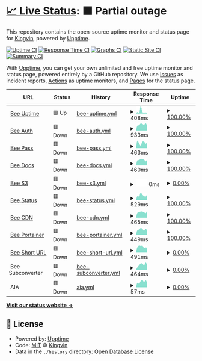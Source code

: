 # [📈 Live Status](https://uptime.tob.ee): <!--live status--> **🟧 Partial outage**

This repository contains the open-source uptime monitor and status page for [Kingvin](https://uptime.tob.ee), powered by [Upptime](https://github.com/upptime/upptime).

[![Uptime CI](https://github.com/dongqw/upptime/workflows/Uptime%20CI/badge.svg)](https://github.com/dongqw/upptime/actions?query=workflow%3A%22Uptime+CI%22)
[![Response Time CI](https://github.com/dongqw/upptime/workflows/Response%20Time%20CI/badge.svg)](https://github.com/dongqw/upptime/actions?query=workflow%3A%22Response+Time+CI%22)
[![Graphs CI](https://github.com/dongqw/upptime/workflows/Graphs%20CI/badge.svg)](https://github.com/dongqw/upptime/actions?query=workflow%3A%22Graphs+CI%22)
[![Static Site CI](https://github.com/dongqw/upptime/workflows/Static%20Site%20CI/badge.svg)](https://github.com/dongqw/upptime/actions?query=workflow%3A%22Static+Site+CI%22)
[![Summary CI](https://github.com/dongqw/upptime/workflows/Summary%20CI/badge.svg)](https://github.com/dongqw/upptime/actions?query=workflow%3A%22Summary+CI%22)

With [Upptime](https://upptime.js.org), you can get your own unlimited and free uptime monitor and status page, powered entirely by a GitHub repository. We use [Issues](https://github.com/dongqw/upptime/issues) as incident reports, [Actions](https://github.com/dongqw/upptime/actions) as uptime monitors, and [Pages](https://uptime.tob.ee) for the status page.

<!--start: status pages-->
<!-- This summary is generated by Upptime (https://github.com/upptime/upptime) -->
<!-- Do not edit this manually, your changes will be overwritten -->
<!-- prettier-ignore -->
| URL | Status | History | Response Time | Uptime |
| --- | ------ | ------- | ------------- | ------ |
| <img alt="" src="https://icons.duckduckgo.com/ip3/uptime.tob.ee.ico" height="13"> [Bee Uptime](https://uptime.tob.ee) | 🟩 Up | [bee-uptime.yml](https://github.com/dongqw/upptime/commits/HEAD/history/bee-uptime.yml) | <details><summary><img alt="Response time graph" src="./graphs/bee-uptime/response-time-week.png" height="20"> 408ms</summary><br><a href="https://uptime.tob.ee/history/bee-uptime"><img alt="Response time 308" src="https://img.shields.io/endpoint?url=https%3A%2F%2Fraw.githubusercontent.com%2Fdongqw%2Fupptime%2FHEAD%2Fapi%2Fbee-uptime%2Fresponse-time.json"></a><br><a href="https://uptime.tob.ee/history/bee-uptime"><img alt="24-hour response time 129" src="https://img.shields.io/endpoint?url=https%3A%2F%2Fraw.githubusercontent.com%2Fdongqw%2Fupptime%2FHEAD%2Fapi%2Fbee-uptime%2Fresponse-time-day.json"></a><br><a href="https://uptime.tob.ee/history/bee-uptime"><img alt="7-day response time 408" src="https://img.shields.io/endpoint?url=https%3A%2F%2Fraw.githubusercontent.com%2Fdongqw%2Fupptime%2FHEAD%2Fapi%2Fbee-uptime%2Fresponse-time-week.json"></a><br><a href="https://uptime.tob.ee/history/bee-uptime"><img alt="30-day response time 308" src="https://img.shields.io/endpoint?url=https%3A%2F%2Fraw.githubusercontent.com%2Fdongqw%2Fupptime%2FHEAD%2Fapi%2Fbee-uptime%2Fresponse-time-month.json"></a><br><a href="https://uptime.tob.ee/history/bee-uptime"><img alt="1-year response time 308" src="https://img.shields.io/endpoint?url=https%3A%2F%2Fraw.githubusercontent.com%2Fdongqw%2Fupptime%2FHEAD%2Fapi%2Fbee-uptime%2Fresponse-time-year.json"></a></details> | <details><summary><a href="https://uptime.tob.ee/history/bee-uptime">100.00%</a></summary><a href="https://uptime.tob.ee/history/bee-uptime"><img alt="All-time uptime 100.00%" src="https://img.shields.io/endpoint?url=https%3A%2F%2Fraw.githubusercontent.com%2Fdongqw%2Fupptime%2FHEAD%2Fapi%2Fbee-uptime%2Fuptime.json"></a><br><a href="https://uptime.tob.ee/history/bee-uptime"><img alt="24-hour uptime 100.00%" src="https://img.shields.io/endpoint?url=https%3A%2F%2Fraw.githubusercontent.com%2Fdongqw%2Fupptime%2FHEAD%2Fapi%2Fbee-uptime%2Fuptime-day.json"></a><br><a href="https://uptime.tob.ee/history/bee-uptime"><img alt="7-day uptime 100.00%" src="https://img.shields.io/endpoint?url=https%3A%2F%2Fraw.githubusercontent.com%2Fdongqw%2Fupptime%2FHEAD%2Fapi%2Fbee-uptime%2Fuptime-week.json"></a><br><a href="https://uptime.tob.ee/history/bee-uptime"><img alt="30-day uptime 100.00%" src="https://img.shields.io/endpoint?url=https%3A%2F%2Fraw.githubusercontent.com%2Fdongqw%2Fupptime%2FHEAD%2Fapi%2Fbee-uptime%2Fuptime-month.json"></a><br><a href="https://uptime.tob.ee/history/bee-uptime"><img alt="1-year uptime 100.00%" src="https://img.shields.io/endpoint?url=https%3A%2F%2Fraw.githubusercontent.com%2Fdongqw%2Fupptime%2FHEAD%2Fapi%2Fbee-uptime%2Fuptime-year.json"></a></details>
| <img alt="" src="https://icons.duckduckgo.com/ip3/auth.tob.ee.ico" height="13"> [Bee Auth](https://auth.tob.ee) | 🟥 Down | [bee-auth.yml](https://github.com/dongqw/upptime/commits/HEAD/history/bee-auth.yml) | <details><summary><img alt="Response time graph" src="./graphs/bee-auth/response-time-week.png" height="20"> 933ms</summary><br><a href="https://uptime.tob.ee/history/bee-auth"><img alt="Response time 1200" src="https://img.shields.io/endpoint?url=https%3A%2F%2Fraw.githubusercontent.com%2Fdongqw%2Fupptime%2FHEAD%2Fapi%2Fbee-auth%2Fresponse-time.json"></a><br><a href="https://uptime.tob.ee/history/bee-auth"><img alt="24-hour response time 709" src="https://img.shields.io/endpoint?url=https%3A%2F%2Fraw.githubusercontent.com%2Fdongqw%2Fupptime%2FHEAD%2Fapi%2Fbee-auth%2Fresponse-time-day.json"></a><br><a href="https://uptime.tob.ee/history/bee-auth"><img alt="7-day response time 933" src="https://img.shields.io/endpoint?url=https%3A%2F%2Fraw.githubusercontent.com%2Fdongqw%2Fupptime%2FHEAD%2Fapi%2Fbee-auth%2Fresponse-time-week.json"></a><br><a href="https://uptime.tob.ee/history/bee-auth"><img alt="30-day response time 1200" src="https://img.shields.io/endpoint?url=https%3A%2F%2Fraw.githubusercontent.com%2Fdongqw%2Fupptime%2FHEAD%2Fapi%2Fbee-auth%2Fresponse-time-month.json"></a><br><a href="https://uptime.tob.ee/history/bee-auth"><img alt="1-year response time 1200" src="https://img.shields.io/endpoint?url=https%3A%2F%2Fraw.githubusercontent.com%2Fdongqw%2Fupptime%2FHEAD%2Fapi%2Fbee-auth%2Fresponse-time-year.json"></a></details> | <details><summary><a href="https://uptime.tob.ee/history/bee-auth">100.00%</a></summary><a href="https://uptime.tob.ee/history/bee-auth"><img alt="All-time uptime 89.01%" src="https://img.shields.io/endpoint?url=https%3A%2F%2Fraw.githubusercontent.com%2Fdongqw%2Fupptime%2FHEAD%2Fapi%2Fbee-auth%2Fuptime.json"></a><br><a href="https://uptime.tob.ee/history/bee-auth"><img alt="24-hour uptime 99.97%" src="https://img.shields.io/endpoint?url=https%3A%2F%2Fraw.githubusercontent.com%2Fdongqw%2Fupptime%2FHEAD%2Fapi%2Fbee-auth%2Fuptime-day.json"></a><br><a href="https://uptime.tob.ee/history/bee-auth"><img alt="7-day uptime 100.00%" src="https://img.shields.io/endpoint?url=https%3A%2F%2Fraw.githubusercontent.com%2Fdongqw%2Fupptime%2FHEAD%2Fapi%2Fbee-auth%2Fuptime-week.json"></a><br><a href="https://uptime.tob.ee/history/bee-auth"><img alt="30-day uptime 89.01%" src="https://img.shields.io/endpoint?url=https%3A%2F%2Fraw.githubusercontent.com%2Fdongqw%2Fupptime%2FHEAD%2Fapi%2Fbee-auth%2Fuptime-month.json"></a><br><a href="https://uptime.tob.ee/history/bee-auth"><img alt="1-year uptime 89.01%" src="https://img.shields.io/endpoint?url=https%3A%2F%2Fraw.githubusercontent.com%2Fdongqw%2Fupptime%2FHEAD%2Fapi%2Fbee-auth%2Fuptime-year.json"></a></details>
| <img alt="" src="https://icons.duckduckgo.com/ip3/pass.tob.ee.ico" height="13"> [Bee Pass](https://pass.tob.ee) | 🟥 Down | [bee-pass.yml](https://github.com/dongqw/upptime/commits/HEAD/history/bee-pass.yml) | <details><summary><img alt="Response time graph" src="./graphs/bee-pass/response-time-week.png" height="20"> 463ms</summary><br><a href="https://uptime.tob.ee/history/bee-pass"><img alt="Response time 411" src="https://img.shields.io/endpoint?url=https%3A%2F%2Fraw.githubusercontent.com%2Fdongqw%2Fupptime%2FHEAD%2Fapi%2Fbee-pass%2Fresponse-time.json"></a><br><a href="https://uptime.tob.ee/history/bee-pass"><img alt="24-hour response time 389" src="https://img.shields.io/endpoint?url=https%3A%2F%2Fraw.githubusercontent.com%2Fdongqw%2Fupptime%2FHEAD%2Fapi%2Fbee-pass%2Fresponse-time-day.json"></a><br><a href="https://uptime.tob.ee/history/bee-pass"><img alt="7-day response time 463" src="https://img.shields.io/endpoint?url=https%3A%2F%2Fraw.githubusercontent.com%2Fdongqw%2Fupptime%2FHEAD%2Fapi%2Fbee-pass%2Fresponse-time-week.json"></a><br><a href="https://uptime.tob.ee/history/bee-pass"><img alt="30-day response time 411" src="https://img.shields.io/endpoint?url=https%3A%2F%2Fraw.githubusercontent.com%2Fdongqw%2Fupptime%2FHEAD%2Fapi%2Fbee-pass%2Fresponse-time-month.json"></a><br><a href="https://uptime.tob.ee/history/bee-pass"><img alt="1-year response time 411" src="https://img.shields.io/endpoint?url=https%3A%2F%2Fraw.githubusercontent.com%2Fdongqw%2Fupptime%2FHEAD%2Fapi%2Fbee-pass%2Fresponse-time-year.json"></a></details> | <details><summary><a href="https://uptime.tob.ee/history/bee-pass">100.00%</a></summary><a href="https://uptime.tob.ee/history/bee-pass"><img alt="All-time uptime 89.20%" src="https://img.shields.io/endpoint?url=https%3A%2F%2Fraw.githubusercontent.com%2Fdongqw%2Fupptime%2FHEAD%2Fapi%2Fbee-pass%2Fuptime.json"></a><br><a href="https://uptime.tob.ee/history/bee-pass"><img alt="24-hour uptime 99.98%" src="https://img.shields.io/endpoint?url=https%3A%2F%2Fraw.githubusercontent.com%2Fdongqw%2Fupptime%2FHEAD%2Fapi%2Fbee-pass%2Fuptime-day.json"></a><br><a href="https://uptime.tob.ee/history/bee-pass"><img alt="7-day uptime 100.00%" src="https://img.shields.io/endpoint?url=https%3A%2F%2Fraw.githubusercontent.com%2Fdongqw%2Fupptime%2FHEAD%2Fapi%2Fbee-pass%2Fuptime-week.json"></a><br><a href="https://uptime.tob.ee/history/bee-pass"><img alt="30-day uptime 89.20%" src="https://img.shields.io/endpoint?url=https%3A%2F%2Fraw.githubusercontent.com%2Fdongqw%2Fupptime%2FHEAD%2Fapi%2Fbee-pass%2Fuptime-month.json"></a><br><a href="https://uptime.tob.ee/history/bee-pass"><img alt="1-year uptime 89.20%" src="https://img.shields.io/endpoint?url=https%3A%2F%2Fraw.githubusercontent.com%2Fdongqw%2Fupptime%2FHEAD%2Fapi%2Fbee-pass%2Fuptime-year.json"></a></details>
| <img alt="" src="https://icons.duckduckgo.com/ip3/docs.tob.ee.ico" height="13"> [Bee Docs](https://docs.tob.ee) | 🟥 Down | [bee-docs.yml](https://github.com/dongqw/upptime/commits/HEAD/history/bee-docs.yml) | <details><summary><img alt="Response time graph" src="./graphs/bee-docs/response-time-week.png" height="20"> 460ms</summary><br><a href="https://uptime.tob.ee/history/bee-docs"><img alt="Response time 462" src="https://img.shields.io/endpoint?url=https%3A%2F%2Fraw.githubusercontent.com%2Fdongqw%2Fupptime%2FHEAD%2Fapi%2Fbee-docs%2Fresponse-time.json"></a><br><a href="https://uptime.tob.ee/history/bee-docs"><img alt="24-hour response time 314" src="https://img.shields.io/endpoint?url=https%3A%2F%2Fraw.githubusercontent.com%2Fdongqw%2Fupptime%2FHEAD%2Fapi%2Fbee-docs%2Fresponse-time-day.json"></a><br><a href="https://uptime.tob.ee/history/bee-docs"><img alt="7-day response time 460" src="https://img.shields.io/endpoint?url=https%3A%2F%2Fraw.githubusercontent.com%2Fdongqw%2Fupptime%2FHEAD%2Fapi%2Fbee-docs%2Fresponse-time-week.json"></a><br><a href="https://uptime.tob.ee/history/bee-docs"><img alt="30-day response time 462" src="https://img.shields.io/endpoint?url=https%3A%2F%2Fraw.githubusercontent.com%2Fdongqw%2Fupptime%2FHEAD%2Fapi%2Fbee-docs%2Fresponse-time-month.json"></a><br><a href="https://uptime.tob.ee/history/bee-docs"><img alt="1-year response time 462" src="https://img.shields.io/endpoint?url=https%3A%2F%2Fraw.githubusercontent.com%2Fdongqw%2Fupptime%2FHEAD%2Fapi%2Fbee-docs%2Fresponse-time-year.json"></a></details> | <details><summary><a href="https://uptime.tob.ee/history/bee-docs">100.00%</a></summary><a href="https://uptime.tob.ee/history/bee-docs"><img alt="All-time uptime 89.01%" src="https://img.shields.io/endpoint?url=https%3A%2F%2Fraw.githubusercontent.com%2Fdongqw%2Fupptime%2FHEAD%2Fapi%2Fbee-docs%2Fuptime.json"></a><br><a href="https://uptime.tob.ee/history/bee-docs"><img alt="24-hour uptime 99.98%" src="https://img.shields.io/endpoint?url=https%3A%2F%2Fraw.githubusercontent.com%2Fdongqw%2Fupptime%2FHEAD%2Fapi%2Fbee-docs%2Fuptime-day.json"></a><br><a href="https://uptime.tob.ee/history/bee-docs"><img alt="7-day uptime 100.00%" src="https://img.shields.io/endpoint?url=https%3A%2F%2Fraw.githubusercontent.com%2Fdongqw%2Fupptime%2FHEAD%2Fapi%2Fbee-docs%2Fuptime-week.json"></a><br><a href="https://uptime.tob.ee/history/bee-docs"><img alt="30-day uptime 89.01%" src="https://img.shields.io/endpoint?url=https%3A%2F%2Fraw.githubusercontent.com%2Fdongqw%2Fupptime%2FHEAD%2Fapi%2Fbee-docs%2Fuptime-month.json"></a><br><a href="https://uptime.tob.ee/history/bee-docs"><img alt="1-year uptime 89.01%" src="https://img.shields.io/endpoint?url=https%3A%2F%2Fraw.githubusercontent.com%2Fdongqw%2Fupptime%2FHEAD%2Fapi%2Fbee-docs%2Fuptime-year.json"></a></details>
| <img alt="" src="https://icons.duckduckgo.com/ip3/s3.tob.ee.ico" height="13"> [Bee S3](https://s3.tob.ee) | 🟥 Down | [bee-s3.yml](https://github.com/dongqw/upptime/commits/HEAD/history/bee-s3.yml) | <details><summary><img alt="Response time graph" src="./graphs/bee-s3/response-time-week.png" height="20"> 0ms</summary><br><a href="https://uptime.tob.ee/history/bee-s3"><img alt="Response time 303" src="https://img.shields.io/endpoint?url=https%3A%2F%2Fraw.githubusercontent.com%2Fdongqw%2Fupptime%2FHEAD%2Fapi%2Fbee-s3%2Fresponse-time.json"></a><br><a href="https://uptime.tob.ee/history/bee-s3"><img alt="24-hour response time 0" src="https://img.shields.io/endpoint?url=https%3A%2F%2Fraw.githubusercontent.com%2Fdongqw%2Fupptime%2FHEAD%2Fapi%2Fbee-s3%2Fresponse-time-day.json"></a><br><a href="https://uptime.tob.ee/history/bee-s3"><img alt="7-day response time 0" src="https://img.shields.io/endpoint?url=https%3A%2F%2Fraw.githubusercontent.com%2Fdongqw%2Fupptime%2FHEAD%2Fapi%2Fbee-s3%2Fresponse-time-week.json"></a><br><a href="https://uptime.tob.ee/history/bee-s3"><img alt="30-day response time 303" src="https://img.shields.io/endpoint?url=https%3A%2F%2Fraw.githubusercontent.com%2Fdongqw%2Fupptime%2FHEAD%2Fapi%2Fbee-s3%2Fresponse-time-month.json"></a><br><a href="https://uptime.tob.ee/history/bee-s3"><img alt="1-year response time 303" src="https://img.shields.io/endpoint?url=https%3A%2F%2Fraw.githubusercontent.com%2Fdongqw%2Fupptime%2FHEAD%2Fapi%2Fbee-s3%2Fresponse-time-year.json"></a></details> | <details><summary><a href="https://uptime.tob.ee/history/bee-s3">0.00%</a></summary><a href="https://uptime.tob.ee/history/bee-s3"><img alt="All-time uptime 0.00%" src="https://img.shields.io/endpoint?url=https%3A%2F%2Fraw.githubusercontent.com%2Fdongqw%2Fupptime%2FHEAD%2Fapi%2Fbee-s3%2Fuptime.json"></a><br><a href="https://uptime.tob.ee/history/bee-s3"><img alt="24-hour uptime 0.00%" src="https://img.shields.io/endpoint?url=https%3A%2F%2Fraw.githubusercontent.com%2Fdongqw%2Fupptime%2FHEAD%2Fapi%2Fbee-s3%2Fuptime-day.json"></a><br><a href="https://uptime.tob.ee/history/bee-s3"><img alt="7-day uptime 0.00%" src="https://img.shields.io/endpoint?url=https%3A%2F%2Fraw.githubusercontent.com%2Fdongqw%2Fupptime%2FHEAD%2Fapi%2Fbee-s3%2Fuptime-week.json"></a><br><a href="https://uptime.tob.ee/history/bee-s3"><img alt="30-day uptime 0.00%" src="https://img.shields.io/endpoint?url=https%3A%2F%2Fraw.githubusercontent.com%2Fdongqw%2Fupptime%2FHEAD%2Fapi%2Fbee-s3%2Fuptime-month.json"></a><br><a href="https://uptime.tob.ee/history/bee-s3"><img alt="1-year uptime 0.00%" src="https://img.shields.io/endpoint?url=https%3A%2F%2Fraw.githubusercontent.com%2Fdongqw%2Fupptime%2FHEAD%2Fapi%2Fbee-s3%2Fuptime-year.json"></a></details>
| <img alt="" src="https://icons.duckduckgo.com/ip3/status.tob.ee.ico" height="13"> [Bee Status](https://status.tob.ee) | 🟥 Down | [bee-status.yml](https://github.com/dongqw/upptime/commits/HEAD/history/bee-status.yml) | <details><summary><img alt="Response time graph" src="./graphs/bee-status/response-time-week.png" height="20"> 529ms</summary><br><a href="https://uptime.tob.ee/history/bee-status"><img alt="Response time 561" src="https://img.shields.io/endpoint?url=https%3A%2F%2Fraw.githubusercontent.com%2Fdongqw%2Fupptime%2FHEAD%2Fapi%2Fbee-status%2Fresponse-time.json"></a><br><a href="https://uptime.tob.ee/history/bee-status"><img alt="24-hour response time 448" src="https://img.shields.io/endpoint?url=https%3A%2F%2Fraw.githubusercontent.com%2Fdongqw%2Fupptime%2FHEAD%2Fapi%2Fbee-status%2Fresponse-time-day.json"></a><br><a href="https://uptime.tob.ee/history/bee-status"><img alt="7-day response time 529" src="https://img.shields.io/endpoint?url=https%3A%2F%2Fraw.githubusercontent.com%2Fdongqw%2Fupptime%2FHEAD%2Fapi%2Fbee-status%2Fresponse-time-week.json"></a><br><a href="https://uptime.tob.ee/history/bee-status"><img alt="30-day response time 561" src="https://img.shields.io/endpoint?url=https%3A%2F%2Fraw.githubusercontent.com%2Fdongqw%2Fupptime%2FHEAD%2Fapi%2Fbee-status%2Fresponse-time-month.json"></a><br><a href="https://uptime.tob.ee/history/bee-status"><img alt="1-year response time 561" src="https://img.shields.io/endpoint?url=https%3A%2F%2Fraw.githubusercontent.com%2Fdongqw%2Fupptime%2FHEAD%2Fapi%2Fbee-status%2Fresponse-time-year.json"></a></details> | <details><summary><a href="https://uptime.tob.ee/history/bee-status">100.00%</a></summary><a href="https://uptime.tob.ee/history/bee-status"><img alt="All-time uptime 89.65%" src="https://img.shields.io/endpoint?url=https%3A%2F%2Fraw.githubusercontent.com%2Fdongqw%2Fupptime%2FHEAD%2Fapi%2Fbee-status%2Fuptime.json"></a><br><a href="https://uptime.tob.ee/history/bee-status"><img alt="24-hour uptime 99.98%" src="https://img.shields.io/endpoint?url=https%3A%2F%2Fraw.githubusercontent.com%2Fdongqw%2Fupptime%2FHEAD%2Fapi%2Fbee-status%2Fuptime-day.json"></a><br><a href="https://uptime.tob.ee/history/bee-status"><img alt="7-day uptime 100.00%" src="https://img.shields.io/endpoint?url=https%3A%2F%2Fraw.githubusercontent.com%2Fdongqw%2Fupptime%2FHEAD%2Fapi%2Fbee-status%2Fuptime-week.json"></a><br><a href="https://uptime.tob.ee/history/bee-status"><img alt="30-day uptime 89.65%" src="https://img.shields.io/endpoint?url=https%3A%2F%2Fraw.githubusercontent.com%2Fdongqw%2Fupptime%2FHEAD%2Fapi%2Fbee-status%2Fuptime-month.json"></a><br><a href="https://uptime.tob.ee/history/bee-status"><img alt="1-year uptime 89.65%" src="https://img.shields.io/endpoint?url=https%3A%2F%2Fraw.githubusercontent.com%2Fdongqw%2Fupptime%2FHEAD%2Fapi%2Fbee-status%2Fuptime-year.json"></a></details>
| <img alt="" src="https://icons.duckduckgo.com/ip3/cdn.tob.ee.ico" height="13"> [Bee CDN](https://cdn.tob.ee) | 🟥 Down | [bee-cdn.yml](https://github.com/dongqw/upptime/commits/HEAD/history/bee-cdn.yml) | <details><summary><img alt="Response time graph" src="./graphs/bee-cdn/response-time-week.png" height="20"> 465ms</summary><br><a href="https://uptime.tob.ee/history/bee-cdn"><img alt="Response time 410" src="https://img.shields.io/endpoint?url=https%3A%2F%2Fraw.githubusercontent.com%2Fdongqw%2Fupptime%2FHEAD%2Fapi%2Fbee-cdn%2Fresponse-time.json"></a><br><a href="https://uptime.tob.ee/history/bee-cdn"><img alt="24-hour response time 355" src="https://img.shields.io/endpoint?url=https%3A%2F%2Fraw.githubusercontent.com%2Fdongqw%2Fupptime%2FHEAD%2Fapi%2Fbee-cdn%2Fresponse-time-day.json"></a><br><a href="https://uptime.tob.ee/history/bee-cdn"><img alt="7-day response time 465" src="https://img.shields.io/endpoint?url=https%3A%2F%2Fraw.githubusercontent.com%2Fdongqw%2Fupptime%2FHEAD%2Fapi%2Fbee-cdn%2Fresponse-time-week.json"></a><br><a href="https://uptime.tob.ee/history/bee-cdn"><img alt="30-day response time 410" src="https://img.shields.io/endpoint?url=https%3A%2F%2Fraw.githubusercontent.com%2Fdongqw%2Fupptime%2FHEAD%2Fapi%2Fbee-cdn%2Fresponse-time-month.json"></a><br><a href="https://uptime.tob.ee/history/bee-cdn"><img alt="1-year response time 410" src="https://img.shields.io/endpoint?url=https%3A%2F%2Fraw.githubusercontent.com%2Fdongqw%2Fupptime%2FHEAD%2Fapi%2Fbee-cdn%2Fresponse-time-year.json"></a></details> | <details><summary><a href="https://uptime.tob.ee/history/bee-cdn">100.00%</a></summary><a href="https://uptime.tob.ee/history/bee-cdn"><img alt="All-time uptime 89.19%" src="https://img.shields.io/endpoint?url=https%3A%2F%2Fraw.githubusercontent.com%2Fdongqw%2Fupptime%2FHEAD%2Fapi%2Fbee-cdn%2Fuptime.json"></a><br><a href="https://uptime.tob.ee/history/bee-cdn"><img alt="24-hour uptime 99.99%" src="https://img.shields.io/endpoint?url=https%3A%2F%2Fraw.githubusercontent.com%2Fdongqw%2Fupptime%2FHEAD%2Fapi%2Fbee-cdn%2Fuptime-day.json"></a><br><a href="https://uptime.tob.ee/history/bee-cdn"><img alt="7-day uptime 100.00%" src="https://img.shields.io/endpoint?url=https%3A%2F%2Fraw.githubusercontent.com%2Fdongqw%2Fupptime%2FHEAD%2Fapi%2Fbee-cdn%2Fuptime-week.json"></a><br><a href="https://uptime.tob.ee/history/bee-cdn"><img alt="30-day uptime 89.19%" src="https://img.shields.io/endpoint?url=https%3A%2F%2Fraw.githubusercontent.com%2Fdongqw%2Fupptime%2FHEAD%2Fapi%2Fbee-cdn%2Fuptime-month.json"></a><br><a href="https://uptime.tob.ee/history/bee-cdn"><img alt="1-year uptime 89.19%" src="https://img.shields.io/endpoint?url=https%3A%2F%2Fraw.githubusercontent.com%2Fdongqw%2Fupptime%2FHEAD%2Fapi%2Fbee-cdn%2Fuptime-year.json"></a></details>
| <img alt="" src="https://icons.duckduckgo.com/ip3/portainer.tob.ee.ico" height="13"> [Bee Portainer](https://portainer.tob.ee) | 🟥 Down | [bee-portainer.yml](https://github.com/dongqw/upptime/commits/HEAD/history/bee-portainer.yml) | <details><summary><img alt="Response time graph" src="./graphs/bee-portainer/response-time-week.png" height="20"> 449ms</summary><br><a href="https://uptime.tob.ee/history/bee-portainer"><img alt="Response time 452" src="https://img.shields.io/endpoint?url=https%3A%2F%2Fraw.githubusercontent.com%2Fdongqw%2Fupptime%2FHEAD%2Fapi%2Fbee-portainer%2Fresponse-time.json"></a><br><a href="https://uptime.tob.ee/history/bee-portainer"><img alt="24-hour response time 243" src="https://img.shields.io/endpoint?url=https%3A%2F%2Fraw.githubusercontent.com%2Fdongqw%2Fupptime%2FHEAD%2Fapi%2Fbee-portainer%2Fresponse-time-day.json"></a><br><a href="https://uptime.tob.ee/history/bee-portainer"><img alt="7-day response time 449" src="https://img.shields.io/endpoint?url=https%3A%2F%2Fraw.githubusercontent.com%2Fdongqw%2Fupptime%2FHEAD%2Fapi%2Fbee-portainer%2Fresponse-time-week.json"></a><br><a href="https://uptime.tob.ee/history/bee-portainer"><img alt="30-day response time 452" src="https://img.shields.io/endpoint?url=https%3A%2F%2Fraw.githubusercontent.com%2Fdongqw%2Fupptime%2FHEAD%2Fapi%2Fbee-portainer%2Fresponse-time-month.json"></a><br><a href="https://uptime.tob.ee/history/bee-portainer"><img alt="1-year response time 452" src="https://img.shields.io/endpoint?url=https%3A%2F%2Fraw.githubusercontent.com%2Fdongqw%2Fupptime%2FHEAD%2Fapi%2Fbee-portainer%2Fresponse-time-year.json"></a></details> | <details><summary><a href="https://uptime.tob.ee/history/bee-portainer">100.00%</a></summary><a href="https://uptime.tob.ee/history/bee-portainer"><img alt="All-time uptime 88.84%" src="https://img.shields.io/endpoint?url=https%3A%2F%2Fraw.githubusercontent.com%2Fdongqw%2Fupptime%2FHEAD%2Fapi%2Fbee-portainer%2Fuptime.json"></a><br><a href="https://uptime.tob.ee/history/bee-portainer"><img alt="24-hour uptime 99.99%" src="https://img.shields.io/endpoint?url=https%3A%2F%2Fraw.githubusercontent.com%2Fdongqw%2Fupptime%2FHEAD%2Fapi%2Fbee-portainer%2Fuptime-day.json"></a><br><a href="https://uptime.tob.ee/history/bee-portainer"><img alt="7-day uptime 100.00%" src="https://img.shields.io/endpoint?url=https%3A%2F%2Fraw.githubusercontent.com%2Fdongqw%2Fupptime%2FHEAD%2Fapi%2Fbee-portainer%2Fuptime-week.json"></a><br><a href="https://uptime.tob.ee/history/bee-portainer"><img alt="30-day uptime 88.84%" src="https://img.shields.io/endpoint?url=https%3A%2F%2Fraw.githubusercontent.com%2Fdongqw%2Fupptime%2FHEAD%2Fapi%2Fbee-portainer%2Fuptime-month.json"></a><br><a href="https://uptime.tob.ee/history/bee-portainer"><img alt="1-year uptime 88.84%" src="https://img.shields.io/endpoint?url=https%3A%2F%2Fraw.githubusercontent.com%2Fdongqw%2Fupptime%2FHEAD%2Fapi%2Fbee-portainer%2Fuptime-year.json"></a></details>
| <img alt="" src="https://icons.duckduckgo.com/ip3/tob.ee.ico" height="13"> [Bee Short URL](https://tob.ee) | 🟥 Down | [bee-short-url.yml](https://github.com/dongqw/upptime/commits/HEAD/history/bee-short-url.yml) | <details><summary><img alt="Response time graph" src="./graphs/bee-short-url/response-time-week.png" height="20"> 491ms</summary><br><a href="https://uptime.tob.ee/history/bee-short-url"><img alt="Response time 394" src="https://img.shields.io/endpoint?url=https%3A%2F%2Fraw.githubusercontent.com%2Fdongqw%2Fupptime%2FHEAD%2Fapi%2Fbee-short-url%2Fresponse-time.json"></a><br><a href="https://uptime.tob.ee/history/bee-short-url"><img alt="24-hour response time 393" src="https://img.shields.io/endpoint?url=https%3A%2F%2Fraw.githubusercontent.com%2Fdongqw%2Fupptime%2FHEAD%2Fapi%2Fbee-short-url%2Fresponse-time-day.json"></a><br><a href="https://uptime.tob.ee/history/bee-short-url"><img alt="7-day response time 491" src="https://img.shields.io/endpoint?url=https%3A%2F%2Fraw.githubusercontent.com%2Fdongqw%2Fupptime%2FHEAD%2Fapi%2Fbee-short-url%2Fresponse-time-week.json"></a><br><a href="https://uptime.tob.ee/history/bee-short-url"><img alt="30-day response time 394" src="https://img.shields.io/endpoint?url=https%3A%2F%2Fraw.githubusercontent.com%2Fdongqw%2Fupptime%2FHEAD%2Fapi%2Fbee-short-url%2Fresponse-time-month.json"></a><br><a href="https://uptime.tob.ee/history/bee-short-url"><img alt="1-year response time 394" src="https://img.shields.io/endpoint?url=https%3A%2F%2Fraw.githubusercontent.com%2Fdongqw%2Fupptime%2FHEAD%2Fapi%2Fbee-short-url%2Fresponse-time-year.json"></a></details> | <details><summary><a href="https://uptime.tob.ee/history/bee-short-url">0.00%</a></summary><a href="https://uptime.tob.ee/history/bee-short-url"><img alt="All-time uptime 0.00%" src="https://img.shields.io/endpoint?url=https%3A%2F%2Fraw.githubusercontent.com%2Fdongqw%2Fupptime%2FHEAD%2Fapi%2Fbee-short-url%2Fuptime.json"></a><br><a href="https://uptime.tob.ee/history/bee-short-url"><img alt="24-hour uptime 0.00%" src="https://img.shields.io/endpoint?url=https%3A%2F%2Fraw.githubusercontent.com%2Fdongqw%2Fupptime%2FHEAD%2Fapi%2Fbee-short-url%2Fuptime-day.json"></a><br><a href="https://uptime.tob.ee/history/bee-short-url"><img alt="7-day uptime 0.00%" src="https://img.shields.io/endpoint?url=https%3A%2F%2Fraw.githubusercontent.com%2Fdongqw%2Fupptime%2FHEAD%2Fapi%2Fbee-short-url%2Fuptime-week.json"></a><br><a href="https://uptime.tob.ee/history/bee-short-url"><img alt="30-day uptime 0.00%" src="https://img.shields.io/endpoint?url=https%3A%2F%2Fraw.githubusercontent.com%2Fdongqw%2Fupptime%2FHEAD%2Fapi%2Fbee-short-url%2Fuptime-month.json"></a><br><a href="https://uptime.tob.ee/history/bee-short-url"><img alt="1-year uptime 0.00%" src="https://img.shields.io/endpoint?url=https%3A%2F%2Fraw.githubusercontent.com%2Fdongqw%2Fupptime%2FHEAD%2Fapi%2Fbee-short-url%2Fuptime-year.json"></a></details>
| <img alt="" src="https://icons.duckduckgo.com/ip3/null.ico" height="13"> Bee Subconverter | 🟥 Down | [bee-subconverter.yml](https://github.com/dongqw/upptime/commits/HEAD/history/bee-subconverter.yml) | <details><summary><img alt="Response time graph" src="./graphs/bee-subconverter/response-time-week.png" height="20"> 464ms</summary><br><a href="https://uptime.tob.ee/history/bee-subconverter"><img alt="Response time 475" src="https://img.shields.io/endpoint?url=https%3A%2F%2Fraw.githubusercontent.com%2Fdongqw%2Fupptime%2FHEAD%2Fapi%2Fbee-subconverter%2Fresponse-time.json"></a><br><a href="https://uptime.tob.ee/history/bee-subconverter"><img alt="24-hour response time 412" src="https://img.shields.io/endpoint?url=https%3A%2F%2Fraw.githubusercontent.com%2Fdongqw%2Fupptime%2FHEAD%2Fapi%2Fbee-subconverter%2Fresponse-time-day.json"></a><br><a href="https://uptime.tob.ee/history/bee-subconverter"><img alt="7-day response time 464" src="https://img.shields.io/endpoint?url=https%3A%2F%2Fraw.githubusercontent.com%2Fdongqw%2Fupptime%2FHEAD%2Fapi%2Fbee-subconverter%2Fresponse-time-week.json"></a><br><a href="https://uptime.tob.ee/history/bee-subconverter"><img alt="30-day response time 475" src="https://img.shields.io/endpoint?url=https%3A%2F%2Fraw.githubusercontent.com%2Fdongqw%2Fupptime%2FHEAD%2Fapi%2Fbee-subconverter%2Fresponse-time-month.json"></a><br><a href="https://uptime.tob.ee/history/bee-subconverter"><img alt="1-year response time 475" src="https://img.shields.io/endpoint?url=https%3A%2F%2Fraw.githubusercontent.com%2Fdongqw%2Fupptime%2FHEAD%2Fapi%2Fbee-subconverter%2Fresponse-time-year.json"></a></details> | <details><summary><a href="https://uptime.tob.ee/history/bee-subconverter">0.00%</a></summary><a href="https://uptime.tob.ee/history/bee-subconverter"><img alt="All-time uptime 0.00%" src="https://img.shields.io/endpoint?url=https%3A%2F%2Fraw.githubusercontent.com%2Fdongqw%2Fupptime%2FHEAD%2Fapi%2Fbee-subconverter%2Fuptime.json"></a><br><a href="https://uptime.tob.ee/history/bee-subconverter"><img alt="24-hour uptime 0.00%" src="https://img.shields.io/endpoint?url=https%3A%2F%2Fraw.githubusercontent.com%2Fdongqw%2Fupptime%2FHEAD%2Fapi%2Fbee-subconverter%2Fuptime-day.json"></a><br><a href="https://uptime.tob.ee/history/bee-subconverter"><img alt="7-day uptime 0.00%" src="https://img.shields.io/endpoint?url=https%3A%2F%2Fraw.githubusercontent.com%2Fdongqw%2Fupptime%2FHEAD%2Fapi%2Fbee-subconverter%2Fuptime-week.json"></a><br><a href="https://uptime.tob.ee/history/bee-subconverter"><img alt="30-day uptime 0.00%" src="https://img.shields.io/endpoint?url=https%3A%2F%2Fraw.githubusercontent.com%2Fdongqw%2Fupptime%2FHEAD%2Fapi%2Fbee-subconverter%2Fuptime-month.json"></a><br><a href="https://uptime.tob.ee/history/bee-subconverter"><img alt="1-year uptime 0.00%" src="https://img.shields.io/endpoint?url=https%3A%2F%2Fraw.githubusercontent.com%2Fdongqw%2Fupptime%2FHEAD%2Fapi%2Fbee-subconverter%2Fuptime-year.json"></a></details>
| <img alt="" src="https://icons.duckduckgo.com/ip3/null.ico" height="13"> AIA | 🟥 Down | [aia.yml](https://github.com/dongqw/upptime/commits/HEAD/history/aia.yml) | <details><summary><img alt="Response time graph" src="./graphs/aia/response-time-week.png" height="20"> 57ms</summary><br><a href="https://uptime.tob.ee/history/aia"><img alt="Response time 168" src="https://img.shields.io/endpoint?url=https%3A%2F%2Fraw.githubusercontent.com%2Fdongqw%2Fupptime%2FHEAD%2Fapi%2Faia%2Fresponse-time.json"></a><br><a href="https://uptime.tob.ee/history/aia"><img alt="24-hour response time 45" src="https://img.shields.io/endpoint?url=https%3A%2F%2Fraw.githubusercontent.com%2Fdongqw%2Fupptime%2FHEAD%2Fapi%2Faia%2Fresponse-time-day.json"></a><br><a href="https://uptime.tob.ee/history/aia"><img alt="7-day response time 57" src="https://img.shields.io/endpoint?url=https%3A%2F%2Fraw.githubusercontent.com%2Fdongqw%2Fupptime%2FHEAD%2Fapi%2Faia%2Fresponse-time-week.json"></a><br><a href="https://uptime.tob.ee/history/aia"><img alt="30-day response time 168" src="https://img.shields.io/endpoint?url=https%3A%2F%2Fraw.githubusercontent.com%2Fdongqw%2Fupptime%2FHEAD%2Fapi%2Faia%2Fresponse-time-month.json"></a><br><a href="https://uptime.tob.ee/history/aia"><img alt="1-year response time 168" src="https://img.shields.io/endpoint?url=https%3A%2F%2Fraw.githubusercontent.com%2Fdongqw%2Fupptime%2FHEAD%2Fapi%2Faia%2Fresponse-time-year.json"></a></details> | <details><summary><a href="https://uptime.tob.ee/history/aia">0.00%</a></summary><a href="https://uptime.tob.ee/history/aia"><img alt="All-time uptime 3.04%" src="https://img.shields.io/endpoint?url=https%3A%2F%2Fraw.githubusercontent.com%2Fdongqw%2Fupptime%2FHEAD%2Fapi%2Faia%2Fuptime.json"></a><br><a href="https://uptime.tob.ee/history/aia"><img alt="24-hour uptime 0.00%" src="https://img.shields.io/endpoint?url=https%3A%2F%2Fraw.githubusercontent.com%2Fdongqw%2Fupptime%2FHEAD%2Fapi%2Faia%2Fuptime-day.json"></a><br><a href="https://uptime.tob.ee/history/aia"><img alt="7-day uptime 0.00%" src="https://img.shields.io/endpoint?url=https%3A%2F%2Fraw.githubusercontent.com%2Fdongqw%2Fupptime%2FHEAD%2Fapi%2Faia%2Fuptime-week.json"></a><br><a href="https://uptime.tob.ee/history/aia"><img alt="30-day uptime 3.04%" src="https://img.shields.io/endpoint?url=https%3A%2F%2Fraw.githubusercontent.com%2Fdongqw%2Fupptime%2FHEAD%2Fapi%2Faia%2Fuptime-month.json"></a><br><a href="https://uptime.tob.ee/history/aia"><img alt="1-year uptime 3.04%" src="https://img.shields.io/endpoint?url=https%3A%2F%2Fraw.githubusercontent.com%2Fdongqw%2Fupptime%2FHEAD%2Fapi%2Faia%2Fuptime-year.json"></a></details>

<!--end: status pages-->

[**Visit our status website →**](https://uptime.tob.ee)

## 📄 License

- Powered by: [Upptime](https://github.com/upptime/upptime)
- Code: [MIT](./LICENSE) © [Kingvin](https://uptime.tob.ee)
- Data in the `./history` directory: [Open Database License](https://opendatacommons.org/licenses/odbl/1-0/)
